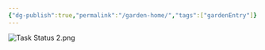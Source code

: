```yaml
---
{"dg-publish":true,"permalink":"/garden-home/","tags":["gardenEntry"]}
---
```


![Task Status 2.png](/img/user/Task%20Status%202.png)